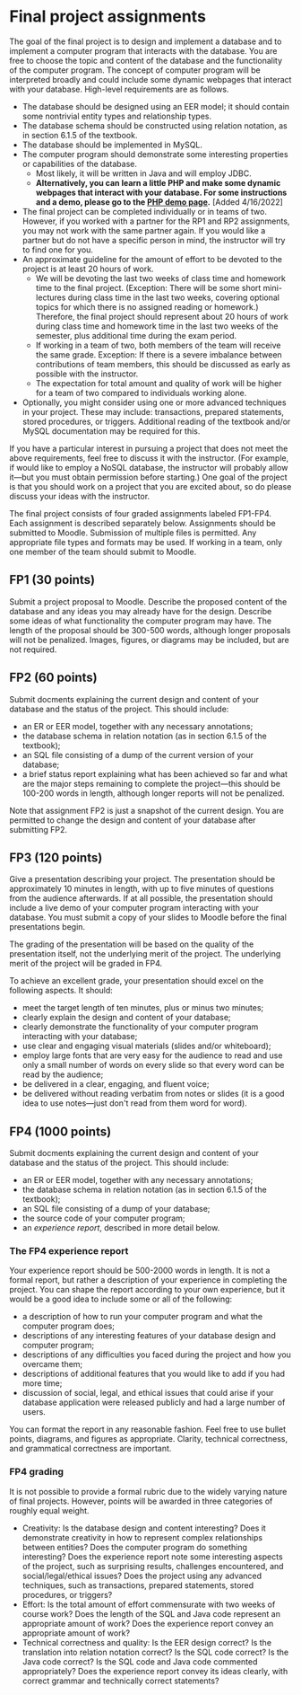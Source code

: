 # Final project assignments

The goal of the final project is to design and implement a database
and to implement a computer program that interacts with the
database. You are free to choose the topic and content of the database
and the functionality of the computer program. The concept of computer
program will be interpreted broadly and could include some dynamic
webpages that interact with your database. High-level requirements
are as follows.

* The database should be designed using an EER model; it should
  contain some nontrivial entity types and relationship types.
* The database schema should be constructed using relation notation,
  as in section 6.1.5 of the textbook.
* The database should be implemented in MySQL.
* The computer program should demonstrate some interesting properties
  or capabilities of the database. 
  - Most likely, it will be written in Java and will employ JDBC.
  - **Alternatively, you can learn a little PHP and make some dynamic
    webpages that interact with your database. For some instructions
    and a demo, please go to the [PHP demo page](../php/index.md).** [Added 4/16/2022]
* The final project can be completed individually or in teams of
  two. However, if you worked with a partner for the RP1 and RP2
  assignments, you may not work with the same partner again. If you
  would like a partner but do not have a specific person in mind, the
  instructor will try to find one for you.
* An approximate guideline for the amount of effort to be devoted to
  the project is at least 20 hours of work.
  - We will be devoting the last two weeks of class time and homework
    time to the final project. (Exception: There will be some short
    mini-lectures during class time in the last two weeks, covering
    optional topics for which there is no assigned reading or
    homework.)  Therefore, the final project should represent about 20
    hours of work during class time and homework time in the last two
    weeks of the semester, plus additional time during the exam
    period.
  - If working in a team of two, both members of the team will receive
    the same grade. Exception: If there is a severe imbalance between
    contributions of team members, this should be discussed as early
    as possible with the instructor.
  - The expectation for total amount and quality of work will be
    higher for a team of two compared to individuals working alone.
* Optionally, you might consider using one or more advanced techniques
  in your project. These may include: transactions, prepared
  statements, stored procedures, or triggers. Additional reading of
  the textbook and/or MySQL documentation may be required for this.

If you have a particular interest in pursuing a project that does not
meet the above requirements, feel free to discuss it with the
instructor. (For example, if would like to employ a NoSQL database,
the instructor will probably allow it&mdash;but you must obtain
permission before starting.) One goal of the project is that you
should work on a project that you are excited about, so do please
discuss your ideas with the instructor.

The final project consists of four graded assignments labeled
FP1-FP4. Each assignment is described separately below. Assignments
should be submitted to Moodle. Submission of multiple files is
permitted. Any appropriate file types and formats may be used. If
working in a team, only one member of the team should submit to
Moodle.



## FP1 (30 points)

Submit a project proposal to Moodle. Describe the proposed content of
the database and any ideas you may already have for the
design. Describe some ideas of what functionality the computer program
may have. The length of the proposal should be 300-500 words, although
longer proposals will not be penalized. Images, figures, or diagrams
may be included, but are not required.


## FP2 (60 points)

Submit docments explaining the current design and content of your
database and the status of the project. This should include:
* an ER or EER model, together with any necessary annotations;
* the database schema in relation notation (as in section 6.1.5 of the textbook);
* an SQL file consisting of a dump of the current version of your database;
* a brief status report explaining what has been achieved so far and
  what are the major steps remaining to complete the
  project&mdash;this should be 100-200 words in length, although
  longer reports will not be penalized.
  
Note that assignment FP2 is just a snapshot of the current design. You
are permitted to change the design and content of your database after
submitting FP2.

## FP3 (120 points)

Give a presentation describing your project. The presentation should
be approximately 10 minutes in length, with up to five minutes of
questions from the audience afterwards. If at all possible, the
presentation should include a live demo of your computer program
interacting with your database. You must submit a copy of your slides
to Moodle before the final presentations begin.

The grading of the presentation will be based on the quality of the
presentation itself, not the underlying merit of the project. The
underlying merit of the project will be graded in FP4.

To achieve an excellent grade, your presentation should excel on the
following aspects. It should:
* meet the target length of ten minutes, plus or minus two minutes;
* clearly explain the design and content of your database;
* clearly demonstrate the functionality of your computer program
  interacting with your database;
* use clear and engaging visual materials (slides and/or whiteboard);
* employ large fonts that are very easy for the audience to read and
  use only a small number of words on every slide so that every word
  can be read by the audience;
* be delivered in a clear, engaging, and fluent voice;
* be delivered without reading verbatim from notes or slides (it is a
  good idea to use notes&mdash;just don't read from them word for
  word).
  

## FP4 (1000 points)

Submit docments explaining the current design and content of your
database and the status of the project. This should include:
* an ER or EER model, together with any necessary annotations;
* the database schema in relation notation (as in section 6.1.5 of the textbook);
* an SQL file consisting of a dump of your database;
* the source code of your computer program;
* an _experience report_, described in more detail below.

### The FP4 experience report

Your experience report should be 500-2000 words in length. It is not a
formal report, but rather a description of your experience in
completing the project. You can shape the report according to your own
experience, but it would be a good idea to include some or all of the
following:
* a description of how to run your computer program and what the
  computer program does;
* descriptions of any interesting features of your database design and
  computer program;
* descriptions of any difficulties you faced during the project and
  how you overcame them;
* descriptions of additional features that you would like to add if
  you had more time;
* discussion of social, legal, and ethical issues that could arise if
  your database application were released publicly and had a large
  number of users.
  
You can format the report in any reasonable fashion. Feel free to use
bullet points, diagrams, and figures as appropriate. Clarity,
technical correctness, and grammatical correctness are important.
  
### FP4 grading

It is not possible to provide a formal rubric due to the widely
varying nature of final projects. However, points will be awarded in
three categories of roughly equal weight.
* Creativity: Is the database design and content interesting? Does it
  demonstrate creativity in how to represent complex relationships
  between entities? Does the computer program do something
  interesting? Does the experience report note some interesting
  aspects of the project, such as surprising results, challenges
  encountered, and social/legal/ethical issues? Does the project using
  any advanced techniques, such as transactions, prepared statements,
  stored procedures, or triggers?
* Effort: Is the total amount of effort commensurate with two weeks of
  course work? Does the length of the SQL and Java code represent an
  appropriate amount of work? Does the experience report convey an
  appropriate amount of work?
* Technical correctness and quality: Is the EER design correct? Is the
  translation into relation notation correct? Is the SQL code correct?
  Is the Java code correct? Is the SQL code and Java code commented
  appropriately? Does the experience report convey its ideas clearly,
  with correct grammar and technically correct statements?
